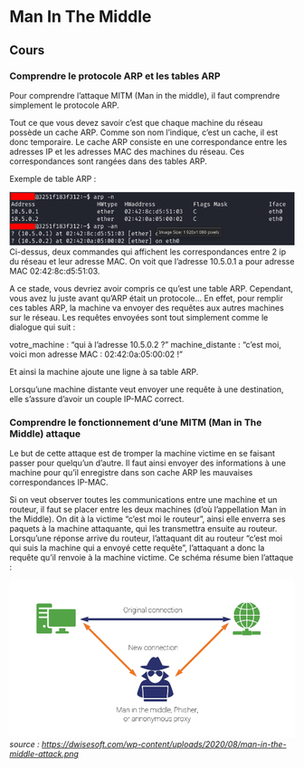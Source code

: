 # Man In The Middle

## Cours

### Comprendre le protocole ARP et les tables ARP

Pour comprendre l’attaque MITM (Man in the middle), il faut comprendre simplement le protocole ARP.


Tout ce que vous devez savoir c’est que chaque machine du réseau possède un cache ARP. Comme son nom l’indique, c’est un cache, il est donc temporaire. 
Le cache ARP consiste en une correspondance entre les adresses IP et les adresses MAC des machines du réseau. Ces correspondances sont rangées dans des tables ARP.


Exemple de table ARP : 

![image open](./images/cache_arp.png)
Ci-dessus, deux commandes qui affichent les correspondances entre 2 ip du réseau et leur adresse MAC. On voit que l’adresse 10.5.0.1 a pour adresse MAC 02:42:8c:d5:51:03.

A ce stade, vous devriez avoir compris ce qu’est une table ARP. Cependant, vous avez lu juste avant qu’ARP était un protocole… En effet, pour remplir ces tables ARP, la machine va envoyer des requêtes aux autres machines sur le réseau. Les requêtes envoyées sont tout simplement comme le dialogue qui suit : 

votre_machine : “qui à l’adresse 10.5.0.2 ?”
machine_distante : “c’est moi, voici mon adresse MAC : 02:42:0a:05:00:02 !”

Et ainsi la machine ajoute une ligne à sa table ARP.

Lorsqu’une machine distante veut envoyer une requête à une destination, elle s’assure d’avoir un couple IP-MAC correct.

### Comprendre le fonctionnement d’une MITM (Man in The Middle) attaque

Le but de cette attaque est de tromper la machine victime en se faisant passer pour quelqu’un d’autre. Il faut ainsi envoyer des informations à une machine pour qu’il enregistre dans son cache ARP les mauvaises correspondances IP-MAC.

Si on veut observer toutes les communications entre une machine et un routeur, il faut se placer entre les deux machines (d’où l’appellation Man in the Middle). On dit à la victime “c’est moi le routeur”, ainsi elle enverra ses paquets à la machine attaquante, qui les transmettra ensuite au routeur. Lorsqu’une réponse arrive du routeur, l’attaquant dit au routeur “c’est moi qui suis la machine qui a envoyé cette requête”, l’attaquant a donc la requête qu’il renvoie à la machine victime.
Ce schéma résume bien l’attaque : 


![image open](./images/schema_MITM.png)
*source : https://dwisesoft.com/wp-content/uploads/2020/08/man-in-the-middle-attack.png*